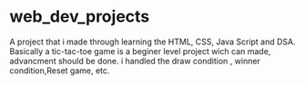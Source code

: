 ﻿# web_dev_projects
A project that i made through learning the HTML, CSS, Java Script and DSA.
Basically a tic-tac-toe game is a beginer level project wich can made, advancment should be done.
i handled the draw condition , winner condition,Reset game, etc.
